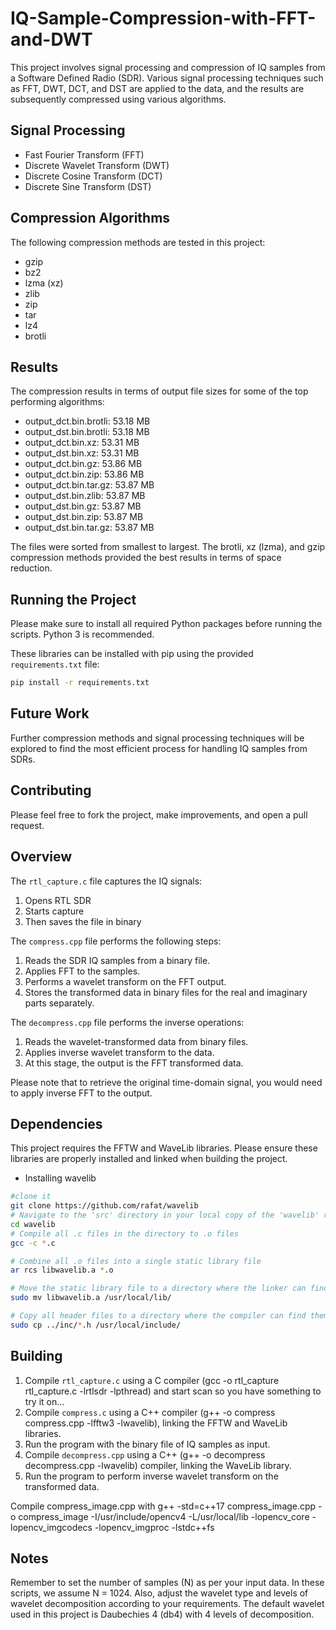 # IQ-Sample-Compression-with-FFT-and-DWT

This project involves signal processing and compression of IQ samples from a Software Defined Radio (SDR). Various signal processing techniques such as FFT, DWT, DCT, and DST are applied to the data, and the results are subsequently compressed using various algorithms.

## Signal Processing

- Fast Fourier Transform (FFT)
- Discrete Wavelet Transform (DWT)
- Discrete Cosine Transform (DCT)
- Discrete Sine Transform (DST)

## Compression Algorithms

The following compression methods are tested in this project:

- gzip
- bz2
- lzma (xz)
- zlib
- zip
- tar
- lz4
- brotli

## Results

The compression results in terms of output file sizes for some of the top performing algorithms:

- output_dct.bin.brotli: 53.18 MB
- output_dst.bin.brotli: 53.18 MB
- output_dct.bin.xz: 53.31 MB
- output_dst.bin.xz: 53.31 MB
- output_dct.bin.gz: 53.86 MB
- output_dct.bin.zip: 53.86 MB
- output_dct.bin.tar.gz: 53.87 MB
- output_dst.bin.zlib: 53.87 MB
- output_dst.bin.gz: 53.87 MB
- output_dst.bin.zip: 53.87 MB
- output_dst.bin.tar.gz: 53.87 MB

The files were sorted from smallest to largest. The brotli, xz (lzma), and gzip compression methods provided the best results in terms of space reduction.

## Running the Project

Please make sure to install all required Python packages before running the scripts. Python 3 is recommended.

These libraries can be installed with pip using the provided `requirements.txt` file:

```bash
pip install -r requirements.txt
```

## Future Work

Further compression methods and signal processing techniques will be explored to find the most efficient process for handling IQ samples from SDRs.

## Contributing

Please feel free to fork the project, make improvements, and open a pull request.

## Overview

The `rtl_capture.c` file captures the IQ signals:

1. Opens RTL SDR 
2. Starts capture
3. Then saves the file in binary

The `compress.cpp` file performs the following steps:

1. Reads the SDR IQ samples from a binary file.
2. Applies FFT to the samples.
3. Performs a wavelet transform on the FFT output.
4. Stores the transformed data in binary files for the real and imaginary parts separately.

The `decompress.cpp` file performs the inverse operations:

1. Reads the wavelet-transformed data from binary files.
2. Applies inverse wavelet transform to the data.
3. At this stage, the output is the FFT transformed data. 

Please note that to retrieve the original time-domain signal, you would need to apply inverse FFT to the output.

## Dependencies

This project requires the FFTW and WaveLib libraries. Please ensure these libraries are properly installed and linked when building the project.

- Installing wavelib
```bash
#clone it
git clone https://github.com/rafat/wavelib
# Navigate to the 'src' directory in your local copy of the 'wavelib' repository
cd wavelib
# Compile all .c files in the directory to .o files
gcc -c *.c

# Combine all .o files into a single static library file
ar rcs libwavelib.a *.o

# Move the static library file to a directory where the linker can find it
sudo mv libwavelib.a /usr/local/lib/

# Copy all header files to a directory where the compiler can find them
sudo cp ../inc/*.h /usr/local/include/
```

## Building

1. Compile `rtl_capture.c` using a C compiler (gcc -o rtl_capture rtl_capture.c -lrtlsdr -lpthread) and start scan so you have something to try it on...
2. Compile `compress.c` using a C++ compiler (g++ -o compress compress.cpp -lfftw3 -lwavelib), linking the FFTW and WaveLib libraries.
3. Run the program with the binary file of IQ samples as input.
4. Compile `decompress.cpp` using a C++ (g++ -o decompress decompress.cpp -lwavelib) compiler, linking the WaveLib library.
5. Run the program to perform inverse wavelet transform on the transformed data.

Compile compress_image.cpp with g++ -std=c++17 compress_image.cpp -o compress_image -I/usr/include/opencv4 -L/usr/local/lib -lopencv_core -lopencv_imgcodecs -lopencv_imgproc -lstdc++fs


## Notes

Remember to set the number of samples (N) as per your input data. In these scripts, we assume N = 1024. Also, adjust the wavelet type and levels of wavelet decomposition according to your requirements. The default wavelet used in this project is Daubechies 4 (db4) with 4 levels of decomposition.
